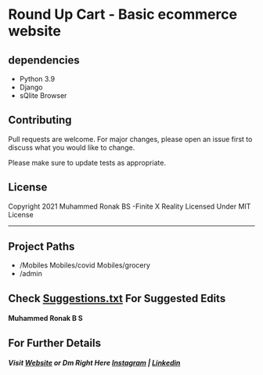 # Round Up Cart - Basic ecommerce website

## dependencies
- Python 3.9
- Django
- sQlite Browser

## Contributing

Pull requests are welcome. 
For major changes, please open an issue first to
discuss what you would like to change.

Please make sure to update tests as appropriate.

## License

Copyright 2021 Muhammed Ronak BS -Finite X Reality  Licensed Under MIT License

-----------------------
## Project Paths
- /Mobiles
Mobiles/covid
	Mobiles/grocery
- /admin

## Check [Suggestions.txt](Suggestions.txt) For Suggested Edits
#### Muhammed Ronak B S


## For Further Details
##### Visit [Website](http://welcome.thefinitex.rf.gd) or Dm Right Here [Instagram](https://instagram.com/_roq.__) | [Linkedin](https://www.linkedin.com/in/muhammed-ronaq-connect/)


